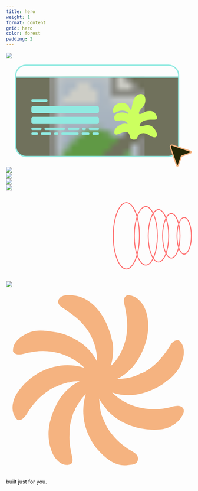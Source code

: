 ```yaml
---
title: hero
weight: 1
format: content
grid: hero
color: forest
padding: 2
---
```


<div id="hero-web" class="hero-web col-1-3 row-start-1 row-end-3 m-span-6">
  <img src="{{ site.baseurl }}/assets/images/hero-web.svg" loading="lazy" class="scroll-reveal">
</div>

<div id="hero-graphic3" class="hero-graphic3 col-4-4 row-start-5 row-end-6 m-span-6 scroll-reveal">
  <span></span>
</div>

<div id="hero-graphic1" class="hero-graphic1 col-2-3 row-start-1 row-end-3 m-span-6">
  <svg-animate trigger="loop">
    <svg viewBox="-15 -10 310 180" fill="none" xmlns="http://www.w3.org/2000/svg" xmlns:xlink="http://www.w3.org/1999/xlink" xmlns:anim="http://www.w3.org/2000/anim" anim:transform-origin="50% 50%" anim:duration="10" anim:ease="ease-in-out" class="scroll-reveal">
      <path opacity=".65" d="M1 20h272v116c0 9.941-8.059 18-18 18H19c-9.941 0-18-8.059-18-18V20Z" fill="#252707"/>
      <path opacity=".65" d="M1 20h272v116c0 9.941-8.059 18-18 18H19c-9.941 0-18-8.059-18-18V20Z" fill="url(#a)"/>
      <rect x="1" y="1" width="272" height="152" rx="17" stroke="#90EAE1" stroke-width="2"/>
      <path fill="#90EAE1" d="M0 20h274v2H0z"/>
      <g fill="#90EAE1">
        <rect x="27" y="58" width="27" height="4" rx="2"/>
        <rect x="27" y="105" width="17" height="4" rx="2"/>
        <rect x="27" y="113" width="11" height="4" rx="2"/>
        <rect x="123" y="105" width="17" height="4" rx="2"/>
        <rect x="129" y="113" width="11" height="4" rx="2"/>
        <rect x="49" y="105" width="34" height="4" rx="2"/>
        <rect x="43" y="113" width="17" height="4" rx="2"/>
        <rect x="112" y="105" width="6" height="4" rx="2"/>
        <rect x="111" y="113" width="13" height="4" rx="2"/>
        <rect x="65" y="113" width="7" height="4" rx="2"/>
        <rect x="88" y="105" width="19" height="4" rx="2"/>
        <rect x="77" y="113" width="29" height="4" rx="2"/>
        <rect x="27" y="69" width="113" height="12" rx="3"/>
        <rect x="27" y="87" width="113" height="12" rx="3" anim:opacity="1[2.7:2.9:0.5:ease-in-out][3.9:4.1:1:ease-in-out]" style="translate:none;rotate:none;scale:none;transform-origin:0 0;opacity:1" data-svg-origin="83.5 93"/>
      </g>
      <path d="M187.466 98.668a.581.581 0 0 0 .482-.382.58.58 0 0 0-.124-.603c-3.141-3.308-7.755-5.614-12.3-4.582-2.509.563-5.955 1.227-8.355.031-1.926-.962-2.159-3.87-1.762-5.723.803-3.722 4.084-6.216 7.802-6.967 5.301-1.074 9.923-.678 13.867 1.189 1.943.917 2.375.445 1.294-1.416-.322-.542-.964-1.09-1.925-1.642-4.264-2.455-10.11-2.267-14.615-.594-1.616.6-3.37 1.4-5.261 2.4-2.994 1.588-3.851-2.642-3.492-4.558 1.132-6.02 4.624-9.813 10.475-11.376 7.083-1.893 12.474-.076 16.174 5.45 1.045 1.571 1.715 3.346 2.689 4.972a.659.659 0 0 0 .285.26c.118.055.25.074.378.053.701-.1 1.107-.506 1.216-1.22.951-6.24 2.112-11.83 4.973-17.67 2.011-4.105 6.079-7.39 10.647-7.288 8.862.196 8.706 12.69 5.916 17.663-2.385 4.238-9.946 10.102-8.964 15.114.033.171.126.325.263.435.137.11.308.17.486.167 4.606-.062 7.81-3.847 12.229-4.62 4.186-.744 10.305-.892 13.243 2.65 1.816 2.19 3.921 6.013 3.913 9.062a1.96 1.96 0 0 1-1.341 1.845 9.955 9.955 0 0 1-3.203.493c-8.629-.078-21.014-.774-24.514 9.484a1.252 1.252 0 0 0 .129 1.077 1.25 1.25 0 0 0 .923.565c2.775.25 5.145-.743 7.686-1.423 3.538-.933 6.75-.782 9.634.453 4.786 2.049 8.254 7.163 10.008 11.916.686 1.846.943 4.825-.678 6.295-3.64 3.299-11.497-2.471-14.81-4.277-2.214-1.21-4.936-1.731-8.169-1.564-6.103.305-7.248 4.793-9.782 9.172-1.473 2.541-7.467 1.251-9.275.383a2.643 2.643 0 0 1-1.466-1.979c-.327-2.116-.883-4.094-1.668-5.934-3.328-7.835-13.437-1.728-18.629 0-2.907.969-5.97.899-6.259-3.12-.213-3.044.985-5.731 3.594-8.061 4.029-3.605 10.273-7.037 15.776-6.185a9.842 9.842 0 0 0 2.51.055Z" fill="#CCFF5F" anim:rotation="0[1:1.2:15:ease-in-out][1.2:1.4:0:ease-in-out]" style="translate:none;rotate:none;scale:none;transform-origin:0 0" data-svg-origin="200.00012969970703 87.00019454956055"/>
      <path d="M292.669 147.268c.42-.176.691-.253.941-.503a1.328 1.328 0 0 0 0-1.881c-.25-.25-.334-.399-.941-.578-.608-.178-30.144-10.163-30.144-10.163a2.659 2.659 0 0 0-1.463-.074 2.656 2.656 0 0 0-1.993 1.991 2.65 2.65 0 0 0 .075 1.463s10.221 29.742 10.345 30.147c.125.404.286.691.536.94a1.33 1.33 0 0 0 1.883 0c.25-.249.307-.391.494-.94.187-.55 5.222-15.061 5.222-15.061s14.624-5.166 15.045-5.341Z" fill="#252707" stroke="#F5B380" stroke-width="2" stroke-linecap="round" stroke-linejoin="round" anim:x="0[0.4:0.8:-60:ease-in-out][1.8:2.5:-150:ease-in-out][3.7:4.3:0:ease-in-out]" anim:y="0[0.6:0.8:-28:ease-in-out][1.8:2.2:-8:ease-in-out][2.2:2.5:-45:ease-in-out][3.7:3.9:0:ease-in-out]" style="translate:none;rotate:none;scale:none;transform-origin:0 0" data-svg-origin="276.4999542236328 151.49991607666016"/>
      <defs>
        <pattern id="a" patternContentUnits="objectBoundingBox" width="1" height="1">
          <use xlink:href="#b" transform="matrix(.00104 0 0 .00211 0 -.176)"/>
        </pattern>
        <image id="b" data-name="graphic1bg.webp" width="961" height="640" xlink:href="{{ site.baseurl }}/assets/images/graphic1bg.webp"/>
      </defs>
    </svg>
  </svg-animate>
</div>

<div id="hero-des" class="hero-des col-3-3 row-start-1 row-end-3 m-span-6">
  <img src="{{ site.baseurl }}/assets/images/hero-des.svg" loading="lazy" class="scroll-reveal">
</div>

<div id="hero-and" class="hero-and col-2-3 row-start-4 row-end-6 m-span-6">
  <img src="{{ site.baseurl }}/assets/images/hero-and.svg" loading="lazy" class="scroll-reveal">
</div>

<div id="hero-ign" class="hero-ign col-3-3 row-start-3 row-end-5 m-span-6">
  <img src="{{ site.baseurl }}/assets/images/hero-ign.svg" loading="lazy" class="scroll-reveal">
</div>

<div id="hero-dev" class="hero-dev col-1-3 row-start-5 row-end-7 m-span-6">
  <img src="{{ site.baseurl }}/assets/images/hero-dev.svg" loading="lazy" class="scroll-reveal">
</div>

<div id="hero-graphic2" class="hero-graphic2 col-1-3 row-start-3 row-end-5 m-span-6">
  <svg-animate trigger="loop">  
    <svg viewBox="0 0 426 208" fill="none" xmlns="http://www.w3.org/2000/svg" xmlns:anim="http://www.w3.org/2000/anim" anim:transform-origin="50% 50%" anim:duration="12.2" anim:ease="ease-in" class="scroll-reveal">
      <g stroke="#FF6E6E" stroke-width="2">
        <path d="M321 104c0 21.168-3.456 40.285-9.007 54.074-2.777 6.897-6.058 12.411-9.651 16.186-3.59 3.771-7.423 5.74-11.342 5.74-3.919 0-7.752-1.969-11.342-5.74-3.593-3.775-6.874-9.289-9.651-16.186C264.456 144.285 261 125.168 261 104s3.456-40.285 9.007-54.074c2.777-6.897 6.058-12.411 9.651-16.186C283.248 29.97 287.081 28 291 28c3.919 0 7.752 1.969 11.342 5.74 3.593 3.775 6.874 9.29 9.651 16.186C317.544 63.715 321 82.832 321 104Z" anim:x="0[0.8:2.8:-248:ease-in][6.2:8.2:0:ease-out]" anim:scale="1[1.8:2.8:1.35:ease-in][6.2:7.2:1:ease-out]" style="translate:none;rotate:none;scale:none;transform-origin:0 0" data-svg-origin="291 104" transform="translate(-15.192)"/>
        <path d="M347 104c0 18.682-3.064 35.549-7.982 47.708-2.459 6.083-5.363 10.938-8.537 14.257-3.17 3.316-6.543 5.035-9.981 5.035-3.438 0-6.811-1.719-9.981-5.035-3.174-3.319-6.078-8.174-8.537-14.257C297.064 139.549 294 122.682 294 104s3.064-35.549 7.982-47.708c2.459-6.083 5.363-10.938 8.537-14.257 3.17-3.316 6.543-5.035 9.981-5.035 3.438 0 6.811 1.718 9.981 5.035 3.174 3.319 6.078 8.174 8.537 14.257C343.936 68.452 347 85.318 347 104Z" anim:x="0[1.3:3.1:-238:ease-in][5.9:7.7:0:ease-out]" anim:scale="1[2.2:3.1:1.35:ease-in][5.9:6.8:1:ease-out]" style="translate:none;rotate:none;scale:none;transform-origin:0 0" data-svg-origin="320.5 104"/>
        <path d="M373 104c0 16.75-2.729 31.867-7.104 42.761-2.189 5.449-4.77 9.792-7.585 12.757-2.812 2.962-5.79 4.482-8.811 4.482s-5.999-1.52-8.811-4.482c-2.815-2.965-5.396-7.308-7.585-12.757C328.729 135.867 326 120.75 326 104c0-16.75 2.729-31.867 7.104-42.76 2.189-5.45 4.77-9.793 7.585-12.758C343.501 45.52 346.479 44 349.5 44s5.999 1.52 8.811 4.482c2.815 2.965 5.396 7.308 7.585 12.757C370.271 72.133 373 87.25 373 104Z" anim:x="0[1.8:3.4:-228:ease-in][5.6:7.2:0:ease-out]" anim:scale="1[2.6:3.4:1.35:ease-in][5.6:6.4:1:ease-out]" style="translate:none;rotate:none;scale:none;transform-origin:0 0" data-svg-origin="349.5 104"/>
        <path d="M399 104c0 14.264-2.337 27.131-6.078 36.395-1.872 4.635-4.075 8.319-6.471 10.828C384.057 153.73 381.54 155 379 155s-5.057-1.27-7.451-3.777c-2.396-2.509-4.599-6.193-6.471-10.828C361.337 131.131 359 118.264 359 104c0-14.264 2.337-27.13 6.078-36.395 1.872-4.635 4.075-8.319 6.471-10.828C373.943 54.27 376.46 53 379 53s5.057 1.27 7.451 3.777c2.396 2.51 4.599 6.193 6.471 10.828C396.663 76.869 399 89.736 399 104Z" anim:x="0[2.3:3.7:-217:ease-in][5.3:6.7:0:ease-out]" anim:scale="1[3:3.7:1.35:ease-in][5.3:6:1:ease-out]" style="translate:none;rotate:none;scale:none;transform-origin:0 0" data-svg-origin="379 104"/>
        <path d="M425 104c0 11.778-1.945 22.394-5.052 30.029-1.554 3.82-3.38 6.844-5.357 8.898-1.974 2.052-4.032 3.073-6.091 3.073s-4.117-1.021-6.091-3.073c-1.977-2.054-3.803-5.078-5.357-8.898C393.945 126.394 392 115.778 392 104c0-11.778 1.945-22.394 5.052-30.029 1.554-3.82 3.38-6.845 5.357-8.898C404.383 63.02 406.441 62 408.5 62s4.117 1.021 6.091 3.073c1.977 2.053 3.803 5.079 5.357 8.898C423.055 81.606 425 92.222 425 104Z" anim:x="0[2.8:4:-207:ease-in][5:6.2:0:ease-out]" anim:scale="1[3.4:4:1.35:ease-in][5:5.6:1:ease-out]" style="translate:none;rotate:none;scale:none;transform-origin:0 0" data-svg-origin="408.5 104"/>
      </g>
    </svg>
  </svg-animate>
</div>

<div id="hero-elopment" class="hero-elopment col-1-1 row-start-7 row-end-9">
  <img src="{{ site.baseurl }}/assets/images/hero-elopment.svg" loading="lazy" class="scroll-reveal">
</div>

<div id="hero-graphic4" class="hero-graphic4 col-4-4 row-start-6 row-end-7">
  <svg-animate trigger="loop">
    <svg viewBox="0 0 117 117" fill="none" xmlns="http://www.w3.org/2000/svg" xmlns:anim="http://www.w3.org/2000/anim" anim:transform-origin="50% 50%" anim:duration="10" anim:ease="ease-in-out" style="display:block" class="scroll-reveal">
      <path d="M105.238 74.911c-13.062 4.079-28.684 1.275-38.416-8.666 11.012 3.823 22.793.765 32.781-5.862.513-.51.769-1.02 1.281-1.275 3.842-2.294 6.659-5.607 8.708-9.43 2.561-5.098 4.097-12.235-.769-16.313a4.726 4.726 0 0 0-4.61 2.039c-4.866 7.901-10.244 14.528-18.44 18.606-.255.255-.768 0-1.024.255-4.61 2.55-9.988 3.314-15.11 3.569 5.378-2.549 9.476-6.372 12.805-11.215 5.89-9.431 8.964-20.136 5.89-30.842-1.536-5.097-5.378-10.195-11.012-10.705-2.305-.255-3.585 2.294-3.073 4.588 1.793 7.647 2.817 14.529 1.28 22.175-1.536 6.882-4.61 13.254-9.732 17.842 1.537-4.333 1.793-8.92 1.537-13.509 0-1.02-.512-2.039-.769-3.313-2.817-13-11.524-27.273-25.866-27.783-2.817-.255-6.915 0-7.94 3.568-.256 1.53.769 2.804 2.05 3.824 6.402 4.078 11.78 7.901 16.134 14.019 4.354 6.372 6.403 12.999 6.403 20.39-2.817-5.607-6.915-9.94-12.293-13.253-5.123-3.06-10.245-5.098-15.88-5.608-4.865-.765-9.475-1.274-14.085.255C9.966 30.306 3.819 34.129 4.33 40.5c2.05 3.06 6.147 1.53 9.22.765l4.61-.765c5.378-.764 10.757-.254 16.135 1.275 5.634 1.784 10.757 4.843 15.11 8.921-15.622-5.098-33.038 1.784-42.257 15.548-3.586 5.098-4.867 13 .256 17.332 3.329.255 5.122-3.058 6.658-5.607 4.098-6.372 9.476-11.47 16.135-15.038.256-.255.768 0 1.025-.255 2.56-1.275 4.866-2.04 7.683-2.804h1.024c2.05-.765 4.354-.765 6.403-.765-5.634 2.804-9.988 6.882-13.318 12.235-5.378 9.43-8.451 20.646-4.61 31.096 1.537 4.843 6.403 10.96 12.038 8.921 1.792-.764 1.536-3.313 1.024-5.097-1.024-4.588-1.793-8.922-1.537-13.255 0-2.039 0-3.823.256-5.862.513-2.804 1.281-5.098 2.05-7.902.255-.764.768-1.274 1.024-1.784.256-.255 0-.764.256-1.02 2.049-3.313 3.841-6.626 6.659-9.175-4.866 15.548 1.792 32.88 15.622 42.056 3.33 2.039 6.915 3.059 10.757 2.549 2.56-.255 5.89-.255 6.402-3.059 1.025-3.823-3.329-5.352-6.146-7.136-5.635-3.824-9.988-8.157-13.318-13.764a93.907 93.907 0 0 1-3.33-7.392c-1.024-3.314-1.28-6.882-1.536-10.45 1.025 2.039 2.305 4.078 4.098 5.862.256.255.256.764.512 1.02 8.708 9.43 21.257 13.509 33.806 12.489 5.122-.51 9.476-2.804 12.806-6.882 1.28-2.04 3.073-4.333 1.536-6.627l-.768-.765c-1.793-1.02-3.585-.51-5.378-.255Z" fill="#F5B380" anim:rotation="0[1:2:180:ease-in-out][3:4.5:-90:ease-in-out][5.5:6:0:ease-in-out]" style="translate:none;rotate:none;scale:none;transform-origin:0 0" data-svg-origin="57.99998188018799 58.49998331069946"/>
    </svg>
  </svg-animate>
</div>

<div class="col-1-1 row-start-10 row-end-11">
<p class="headline-mono center scroll-reveal">built just for you.</p>
</div>